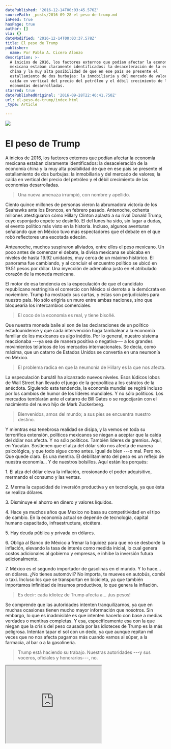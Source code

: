 ```yaml
---
datePublished: '2016-12-14T00:03:45.576Z'
sourcePath: _posts/2016-09-28-el-peso-de-trump.md
inFeed: true
hasPage: true
author: []
via: {}
dateModified: '2016-12-14T00:03:37.578Z'
title: El peso de Trump
publisher:
  name: Por Pablo A. Cicero Alonzo
description: >-
  A inicios de 2016, los factores externos que podían afectar la economía
  mexicana estaban claramente identificados: la desaceleración de la economía
  china y la muy alta posibilidad de que en ese país se presente el
  estallamiento de dos burbujas: la inmobiliaria y del mercado de valores; la
  caída en vertical del precio del petróleo y el débil crecimiento de las
  economías desarrolladas.
starred: true
datePublishedOriginal: '2016-09-28T22:46:41.750Z'
url: el-peso-de-trump/index.html
_type: Article

---
```

![](https://the-grid-user-content.s3-us-west-2.amazonaws.com/1204400d-e97b-448c-9af0-98614e95a015.jpg)

# El peso de Trump

A inicios de 2016, los factores externos que podían afectar la economía mexicana estaban claramente identificados: la desaceleración de la economía china y la muy alta posibilidad de que en ese país se presente el estallamiento de dos burbujas: la inmobiliaria y del mercado de valores; la caída en vertical del precio del petróleo y el débil crecimiento de las economías desarrolladas.

> Una nueva amenaza irrumpió, con nombre y apellido.

Ciento quince millones de personas vieron la abrumadora victoria de los Seahawks ante los Broncos, en febrero pasado. Antenoche, ochenta millones atestiguaron cómo Hillary Clinton aplastó a su rival Donald Trump, cuyo esponjado copete se desinfló. El del lunes ha sido, sin lugar a dudas, el evento político más visto en la historia. Incluso, algunos aventuran señalando que en México tuvo más espectadores que el debate en el que robó reflectores una escotada edecán.

Anteanoche, muchos suspiraron aliviados, entre ellos el peso mexicano. Un poco antes de comenzar el debate, la divisa mexicana se ubicaba en niveles de hasta 19.92 unidades, muy cerca de un máximo histórico. El panorama fue cambiando, y al concluir el encuentro político se ubicó en 19.51 pesos por dólar. Una inyección de adrenalina justo en el atribulado corazón de la moneda mexicana.

El motor de esa tendencia es la especulación de que el candidato republicano restringiría el comercio con México si derrota a la demócrata en noviembre. Trump ha mostrado sus cartas, y éstas son perjudiciales para nuestro país. No sólo erigiría un muro entre ambas naciones, sino que bloquearía los intercambios comerciales.

> El coco de la economía es real, y tiene bisoñé.

Que nuestra moneda baile al son de las declaraciones de un político estadounidense y que cada intervención haga tambalear a la economía familiar de los mexicanos es algo inédito. Por lo general, nuestro sistema reaccionaba ---ya sea de manera positiva o negativa--- a los grandes movimientos telúricos de los mercados internacionales. Se decía, como máxima, que un catarro de Estados Unidos se convertía en una neumonía en México.

> El problema radica en que la neumonía de Hillary es la que nos afecta.

La especulación bursátil ha alcanzado nuevos niveles. Esos lúdicos lobos de Wall Street han llevado el juego de la geopolítica a los estratos de la anécdota. Siguiendo esta tendencia, la economía mundial se regirá incluso por los cambios de humor de los líderes mundiales. Y no sólo políticos. Los mercados temblarán ante el catarro de Bill Gates o se regocijarán con el nacimiento del nuevo hijo de Mark Zuckerberg.

> Bienvenidos, amos del mundo; a sus pies se encuentra nuestro destino.

Y mientras esa tenebrosa realidad se disipa, y la vemos en toda su terrorífica extensión, políticos mexicanos se niegan a aceptar que la caída del dólar nos afecta. Y no sólo políticos. También líderes de gremios. Aquí, en Yucatán. Sostienen que el alza del dólar sólo nos afecta de manera psicológica, y que todo sigue como antes. Igual de bien ---o mal. Pero no. Que quede claro. Es una mentira. El debilitamiento del peso es un reflejo de nuestra economía... Y de nuestros bolsillos. Aquí están los porqués:

1\. El alza del dólar eleva la inflación, erosionando el poder adquisitivo, mermando el consumo y las ventas.

2\. Merma la capacidad de inversión productiva y en tecnología, ya que ésta se realiza dólares.

3\. Disminuye el ahorro en dinero y valores líquidos.

4\. Hace ya muchos años que Mexico no basa su competitividad en el tipo de cambio. En la economía actual se depende de tecnología, capital humano capacitado, infraestructura, etcétera.

5\. Hay deuda pública y privada en dólares.

6\. Obliga al Banco de México a frenar la liquidez para que no se desborde la inflación, elevando la tasa de interés como medida inicial, lo cual genera costos adicionales al gobierno y empresas, e inhibe la inversión futura adicionalmente.

7\. México es el segundo importador de gasolinas en el mundo. Y lo hace... en dólares. ¿No tienes automóvil? No importa, te mueves en autobús, combi o taxi. Incluso los que se transportan en bicicleta, ya que también importamos infinidad de insumos productivos, lo que genera la inflación.

> Es decir: cada idiotez de Trump afecta a... ¡tus pesos!

Se comprende que las autoridades intenten tranquilizarnos, ya que en muchas ocasiones tienen mucho mayor información que nosotros. Sin embargo, lo que es inadmisible es que intenten hacerlo con base a medias verdades o mentiras completas. Y esa, específicamente esa con la que niegan que la crisis del peso causada por las idioteces de Trump es la más peligrosa. Intentan tapar el sol con un dedo, ya que aunque repitan mil veces que no nos afecta pagamos más cuando vamos al súper, a la farmacia, al bar o a la gasolinería.

> Trump está haciendo su trabajo. Nuestras autoridades ---y sus voceros, oficiales y honorarios---, no.

<iframe src="https://the-grid.github.io/ed-userhtml/?g=eJxNkVFLwzAQx9_7KUIF18KaqCCKbQcOfBBkT76JSJZctnRtUnJpcYjf3evWgW93uV_-d_e_StuRWV2nZlsE72O6qgQ9rZIKVbB9XGVmcCpa7zK9ZLgkNmc_CWOjDKyh3DTIaqb5DuJLCx24iOvju9xtZAcZ5h83nyXR1rDsP7M-vuqMpHIWIA7BTcwspALICDNHCiUVuNVUs_qMcQyK0lQI5Z0DFbmRCrbeH7iDKAC_3p4F6gNv8OrbbLu2vr0eISAtUY93_CGdZGhu3stAPTZeA7cOIcQ1GB8gm_fKy-Q3014N0yRLtjg7sqDo0q9okPos8rysxOxXUk2OqlYinkxVvjuZkjItoyz2AUyd7mPs8UmIuIddsJpLK8Kj7AS0RQ_oCw1FDEPXz58chR4jCd5f7vMHsMiR9w" height="244" style=""></iframe>